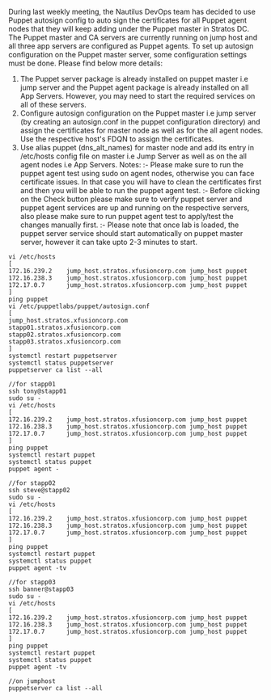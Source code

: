 During last weekly meeting, the Nautilus DevOps team has decided to use Puppet autosign config to auto sign the certificates for all Puppet agent nodes that they will keep adding under the Puppet master in Stratos DC. The Puppet master and CA servers are currently running on jump host and all three app servers are configured as Puppet agents. To set up autosign configuration on the Puppet master server, some configuration settings must be done. Please find below more details:
1. The Puppet server package is already installed on puppet master i.e jump server and the Puppet agent package is already installed on all App Servers. However, you may need to start the required services on all of these servers.
2. Configure autosign configuration on the Puppet master i.e jump server (by creating an autosign.conf in the puppet configuration directory) and assign the certificates for master node as well as for the all agent nodes. Use the respective host's FDQN to assign the certificates.
3. Use alias puppet (dns_alt_names) for master node and add its entry in /etc/hosts config file on master i.e Jump Server as well as on the all agent nodes i.e App Servers.
Notes: :- Please make sure to run the puppet agent test using sudo on agent nodes, otherwise you can face certificate issues. In that case you will have to clean the certificates first and then you will be able to run the puppet agent test.
:- Before clicking on the Check button please make sure to verify puppet server and puppet agent services are up and running on the respective servers, also please make sure to run puppet agent test to apply/test the changes manually first.
:- Please note that once lab is loaded, the puppet server service should start automatically on puppet master server, however it can take upto 2-3 minutes to start.

```
vi /etc/hosts
[
172.16.239.2    jump_host.stratos.xfusioncorp.com jump_host puppet
172.16.238.3    jump_host.stratos.xfusioncorp.com jump_host puppet
172.17.0.7      jump_host.stratos.xfusioncorp.com jump_host puppet
]
ping puppet
vi /etc/puppetlabs/puppet/autosign.conf
[
jump_host.stratos.xfusioncorp.com
stapp01.stratos.xfusioncorp.com
stapp02.stratos.xfusioncorp.com
stapp03.stratos.xfusioncorp.com  
]
systemctl restart puppetserver
systemctl status puppetserver
puppetserver ca list --all

//for stapp01
ssh tony@stapp01
sudo su -
vi /etc/hosts
[
172.16.239.2    jump_host.stratos.xfusioncorp.com jump_host puppet
172.16.238.3    jump_host.stratos.xfusioncorp.com jump_host puppet
172.17.0.7      jump_host.stratos.xfusioncorp.com jump_host puppet 
]
ping puppet
systemctl restart puppet
systemctl status puppet
puppet agent -

//for stapp02
ssh steve@stapp02
sudo su -
vi /etc/hosts
[
172.16.239.2    jump_host.stratos.xfusioncorp.com jump_host puppet
172.16.238.3    jump_host.stratos.xfusioncorp.com jump_host puppet
172.17.0.7      jump_host.stratos.xfusioncorp.com jump_host puppet 
]
ping puppet
systemctl restart puppet
systemctl status puppet
puppet agent -tv

//for stapp03
ssh banner@stapp03
sudo su -
vi /etc/hosts
[
172.16.239.2    jump_host.stratos.xfusioncorp.com jump_host puppet
172.16.238.3    jump_host.stratos.xfusioncorp.com jump_host puppet
172.17.0.7      jump_host.stratos.xfusioncorp.com jump_host puppet 
]
ping puppet
systemctl restart puppet
systemctl status puppet
puppet agent -tv

//on jumphost
puppetserver ca list --all
```
